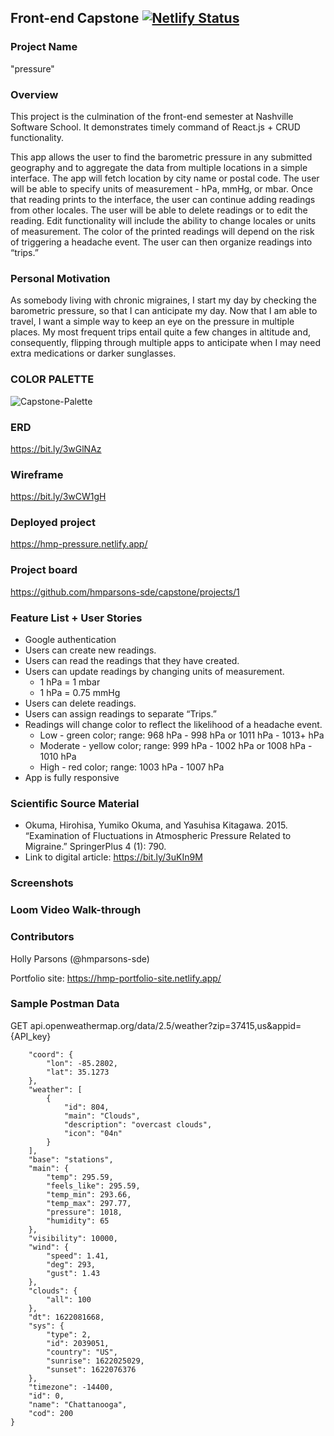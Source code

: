## Front-end Capstone [![Netlify Status](https://api.netlify.com/api/v1/badges/ce8df96d-e54b-49a6-bae4-1ba65f9950b0/deploy-status)](https://app.netlify.com/sites/hmp-pressure/deploys)
### Project Name
"pressure"
### Overview
This project is the culmination of the front-end semester at Nashville Software School. It demonstrates timely command of React.js + CRUD functionality.

This app allows the user to find the barometric pressure in any submitted geography and to aggregate the data from multiple locations in a simple interface. The app will fetch location by city name or postal code. The user will be able to specify units of measurement - hPa, mmHg, or mbar. Once that reading prints to the interface, the user can continue adding readings from other locales. The user will be able to delete readings or to edit the reading. Edit functionality will include the ability to change locales or units of measurement. The color of the printed readings will depend on the risk of triggering a headache event. The user can then organize readings into “trips.”
### Personal Motivation
As somebody living with chronic migraines, I start my day by checking the barometric pressure, so that I can anticipate my day. Now that I am able to travel, I want a simple way to keep an eye on the pressure in multiple places. My most frequent trips entail quite a few changes in altitude and, consequently, flipping through multiple apps to anticipate when I may need extra medications or darker sunglasses.
### COLOR PALETTE
![Capstone-Palette](https://user-images.githubusercontent.com/67122062/120078229-08b8cc00-c074-11eb-8363-3cd62a620cac.png)
### ERD
https://bit.ly/3wGlNAz
### Wireframe
https://bit.ly/3wCW1gH
### Deployed project
https://hmp-pressure.netlify.app/
### Project board
https://github.com/hmparsons-sde/capstone/projects/1
### Feature List + User Stories
- Google authentication
- Users can create new readings.
- Users can read the readings that they have created.
- Users can update readings by changing units of measurement.
    - 1 hPa = 1 mbar
    - 1 hPa = 0.75 mmHg
- Users can delete readings.
- Users can assign readings to separate “Trips.”
- Readings will change color to reflect the likelihood of a headache event.
    - Low - green color; range: 968 hPa - 998 hPa or 1011 hPa - 1013+ hPa
    - Moderate - yellow color; range: 999 hPa - 1002 hPa or 1008 hPa - 1010 hPa
    - High - red color; range: 1003 hPa - 1007 hPa
- App is fully responsive
### Scientific Source Material
- Okuma, Hirohisa, Yumiko Okuma, and Yasuhisa Kitagawa. 2015. “Examination of Fluctuations in Atmospheric Pressure Related to Migraine.” SpringerPlus 4 (1): 790.
- Link to digital article: https://bit.ly/3uKIn9M
### Screenshots
### Loom Video Walk-through
### Contributors
Holly Parsons (@hmparsons-sde)

Portfolio site: https://hmp-portfolio-site.netlify.app/
### Sample Postman Data
GET api.openweathermap.org/data/2.5/weather?zip=37415,us&appid={API_key}
```{
    "coord": {
        "lon": -85.2802,
        "lat": 35.1273
    },
    "weather": [
        {
            "id": 804,
            "main": "Clouds",
            "description": "overcast clouds",
            "icon": "04n"
        }
    ],
    "base": "stations",
    "main": {
        "temp": 295.59,
        "feels_like": 295.59,
        "temp_min": 293.66,
        "temp_max": 297.77,
        "pressure": 1018,
        "humidity": 65
    },
    "visibility": 10000,
    "wind": {
        "speed": 1.41,
        "deg": 293,
        "gust": 1.43
    },
    "clouds": {
        "all": 100
    },
    "dt": 1622081668,
    "sys": {
        "type": 2,
        "id": 2039051,
        "country": "US",
        "sunrise": 1622025029,
        "sunset": 1622076376
    },
    "timezone": -14400,
    "id": 0,
    "name": "Chattanooga",
    "cod": 200
}
